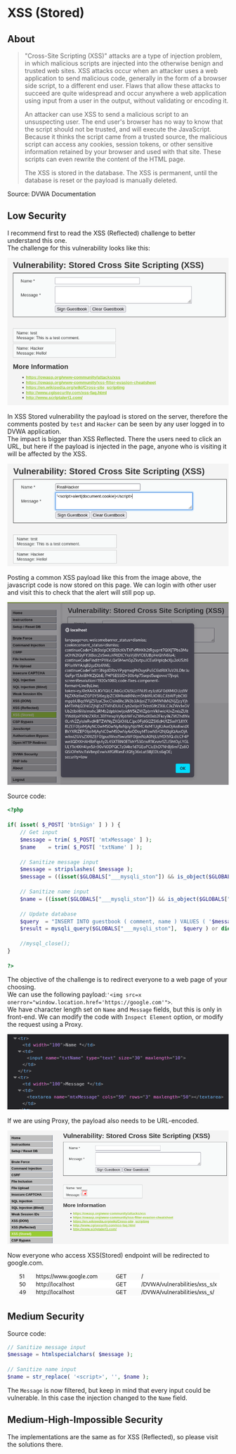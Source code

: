 # XSS (Stored)

## About
> "Cross-Site Scripting (XSS)" attacks are a type of injection problem, in which malicious scripts are injected into the otherwise benign and trusted web sites. XSS attacks occur when an attacker uses a web application to send malicious code, generally in the form of a browser side script, to a different end user. Flaws that allow these attacks to succeed are quite widespread and occur anywhere a web application using input from a user in the output, without validating or encoding it.
> 
> An attacker can use XSS to send a malicious script to an unsuspecting user. The end user's browser has no way to know that the script should not be trusted, and will execute the JavaScript. Because it thinks the script came from a trusted source, the malicious script can access any cookies, session tokens, or other sensitive information retained by your browser and used with that site. These scripts can even rewrite the content of the HTML page.
> 
> The XSS is stored in the database. The XSS is permanent, until the database is reset or the payload is manually deleted.

Source: DVWA Documentation

## Low Security
I recommend first to read the XSS (Reflected) challenge to better understand this one.<br/>
The challenge for this vulnerability looks like this:

<p align="center">
  <img src="https://github.com/Abdy01/DVWA-Walkthrough/blob/main/XSS(Stored)/!images/xsss1.png?raw=true">
</p>

In XSS Stored vulnerability the payload is stored on the server, therefore the comments posted by `test` and `Hacker` can be seen by any user logged in to DVWA application.<br/>
The impact is bigger than XSS Reflected. There the users need to click an URL, but here if the payload is injected in the page, anyone who is visiting it will be affected by the XSS.<br/>

<p align="center">
  <img src="https://github.com/Abdy01/DVWA-Walkthrough/blob/main/XSS(Stored)/!images/xsss2.png?raw=true">
</p>

Posting a common XSS payload like this from the image above, the javascript code is now stored on this page. We can login with other user and visit this to check that the alert will still pop up.

<p align="center">
  <img src="https://github.com/Abdy01/DVWA-Walkthrough/blob/main/XSS(Stored)/!images/xsss3.png?raw=true">
</p>

Source code:
```php
<?php

if( isset( $_POST[ 'btnSign' ] ) ) {
    // Get input
    $message = trim( $_POST[ 'mtxMessage' ] );
    $name    = trim( $_POST[ 'txtName' ] );

    // Sanitize message input
    $message = stripslashes( $message );
    $message = ((isset($GLOBALS["___mysqli_ston"]) && is_object($GLOBALS["___mysqli_ston"])) ? mysqli_real_escape_string($GLOBALS["___mysqli_ston"],  $message ) : ((trigger_error("[MySQLConverterToo] Fix the mysql_escape_string() call! This code does not work.", E_USER_ERROR)) ? "" : ""));

    // Sanitize name input
    $name = ((isset($GLOBALS["___mysqli_ston"]) && is_object($GLOBALS["___mysqli_ston"])) ? mysqli_real_escape_string($GLOBALS["___mysqli_ston"],  $name ) : ((trigger_error("[MySQLConverterToo] Fix the mysql_escape_string() call! This code does not work.", E_USER_ERROR)) ? "" : ""));

    // Update database
    $query  = "INSERT INTO guestbook ( comment, name ) VALUES ( '$message', '$name' );";
    $result = mysqli_query($GLOBALS["___mysqli_ston"],  $query ) or die( '<pre>' . ((is_object($GLOBALS["___mysqli_ston"])) ? mysqli_error($GLOBALS["___mysqli_ston"]) : (($___mysqli_res = mysqli_connect_error()) ? $___mysqli_res : false)) . '</pre>' );

    //mysql_close();
}

?> 
```
The objective of the challenge is to redirect everyone to a web page of your choosing.<br/>
We can use the following payload:`'<img src=x onerror="window.location.href='https://google.com'">`.<br/>
We have character length set on `Name` and `Message` fields, but this is only in front-end. We can modify the code with `Inspect Element` option, or modify the request using a Proxy.

<p align="center">
  <img src="https://github.com/Abdy01/DVWA-Walkthrough/blob/main/XSS(Stored)/!images/xsss4.png?raw=true">
</p>

If we are using Proxy, the payload also needs to be URL-encoded.

<p align="center">
  <img src="https://github.com/Abdy01/DVWA-Walkthrough/blob/main/XSS(Stored)/!images/xsss5.png?raw=true">
</p>

Now everyone who access XSS(Stored) endpoint will be redirected to google.com.

<p align="center">
  <img src="https://github.com/Abdy01/DVWA-Walkthrough/blob/main/XSS(Stored)/!images/xsss6.png?raw=true">
</p>

## Medium Security
Source code:
```php
// Sanitize message input
$message = htmlspecialchars( $message );

// Sanitize name input
$name = str_replace( '<script>', '', $name ); 
```
The `Message` is now filtered, but keep in mind that every input could be vulnerable. In this case the injection changed to the `Name` field.

## Medium-High-Impossible Security
The implementations are the same as for XSS (Reflected), so please visit the solutions there.